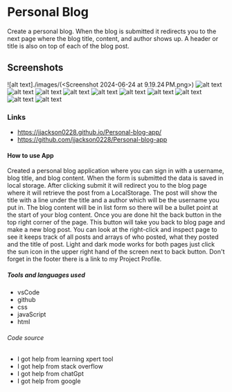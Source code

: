 # Personal Blog

Create a personal blog. When the blog is submitted it redirects you to the next page where the blog title, content, and author shows up. A header or title is also on top of each of the blog post.

## Screenshots

![alt text]./images/(<Screenshot 2024-06-24 at 9.19.24 PM.png>)
![alt text](<Screenshot 2024-06-24 at 9.19.24 PM.png>)
![alt text](<Screenshot 2024-06-24 at 9.19.24 PM.png>)
![alt text](<Screenshot 2024-06-24 at 9.32.46 PM.png>)
![alt text](<Screenshot 2024-06-24 at 9.33.45 PM.png>)
![alt text](<Screenshot 2024-06-24 at 9.34.14 PM.png>)
![alt text](<Screenshot 2024-06-24 at 9.34.29 PM.png>)
![alt text](<Screenshot 2024-06-24 at 9.34.37 PM.png>)
![alt text](<Screenshot 2024-06-24 at 9.34.56 PM.png>)
![alt text](<Screenshot 2024-06-24 at 9.35.02 PM.png>)
![alt text](<Screenshot 2024-06-24 at 9.35.46 PM.png>)

### Links

- https://jjackson0228.github.io/Personal-blog-app/
- https://github.com/jjackson0228/Personal-blog-app

#### How to use App

Created a personal blog application where you can sign in with a username, blog title, and blog content. When the form is submitted the data is saved in local storage. After clicking submit it will redirect you to the blog page where it will retrieve the post from a LocalStorage. The post will show the title with a line under the title and a author which will be the username you put in. The blog content will be in list form so there will be a bullet point at the start of your blog content. Once you are done hit the back button in the top right corner of the page. This button will take you back to blog page and make a new blog post. You can look at the right-click and inspect page to see it keeps track of all posts and arrays of who posted, what they posted and the title of post. Light and dark mode works for both pages just click the sun icon in the upper right hand of the screen next to back button. Don't forget in the footer there is a link to my Project Profile.

##### Tools and languages used

- vsCode
- github
- css
- javaScript
- html

###### Code source

- I got help from learning xpert tool
- I got help from stack overflow
- I got help from chatGpt
- I got help from google

